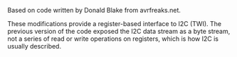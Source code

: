 Based on code written by Donald Blake from avrfreaks.net.

These modifications provide a register-based interface to I2C (TWI). The previous version of the code exposed the I2C data stream as a byte stream, not a series of read or write operations on registers, which is how I2C is usually described.